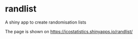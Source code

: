 # randlist
 A shiny app to create randomisation lists

The page is shown on https://icostatistics.shinyapps.io/randlist/
